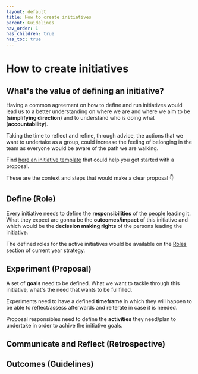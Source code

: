 ```yaml
---
layout: default
title: How to create initiatives
parent: Guidelines
nav_order: 1
has_children: true
has_toc: true
---
```


# How to create initiatives

## What's the value of defining an initiative?

Having a common agreement on how to define and run initiatives would lead us to a better understanding on where we are and where we aim to be (__simplifying direction__) and to understand who is doing what (__accountability__). 

Taking the time to reflect and refine, through advice, the actions that we want to undertake as a group, could increase the feeling of belonging in the team as everyone would be aware of the path we are walking. 

Find [here an initiative template](/devismos/docs/guidelines/how-to-create-initiatives/initiative-template/) that could help you get started with a proposal.

These are the context and steps that would make a clear proposal 👇

## Define (Role)

Every initiative needs to define the __responsibilities__ of the people leading it. What they expect are gonna be the __outcomes/impact__ of this initiative and which would be the __decission making rights__ of the persons leading the initiative.

The defined roles for the active initiatives would be available on the [Roles](/devismos/docs/frontismos/strategy-2021/roles/index/) section of current year strategy.

## Experiment (Proposal)

A set of __goals__ need to be defined. What we want to tackle through this initiative, what's the need that wants to be fullfilled.

Experiments need to have a defined __timeframe__ in which they will happen to be able to reflect/assess afterwards and reiterate in case it is needed.

Proposal responsibles need to define the __activities__ they need/plan to undertake in order to achive the initiative goals.

## Communicate and Reflect (Retrospective)


## Outcomes (Guidelines)
